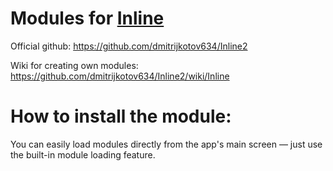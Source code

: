 # Modules for [Inline](https://t.me/inline_android)

Official github: https://github.com/dmitrijkotov634/Inline2

Wiki for creating own modules: https://github.com/dmitrijkotov634/Inline2/wiki/Inline

# How to install the module:

You can easily load modules directly from the app's main screen — just use the built-in module loading feature.